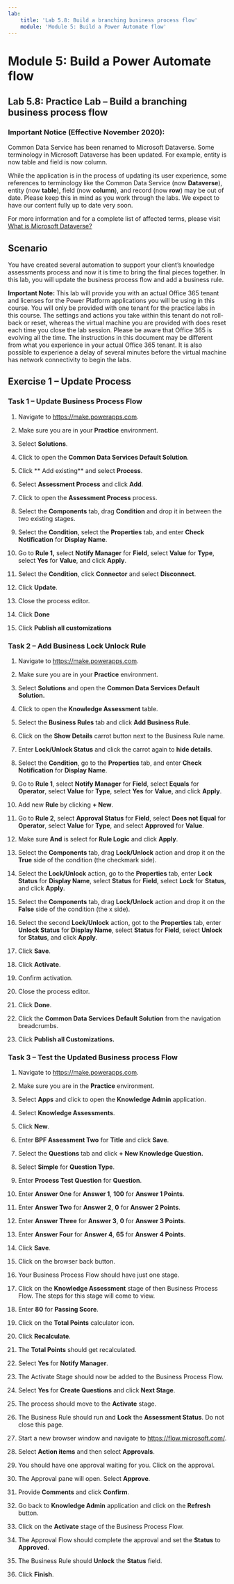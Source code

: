 ```yaml
---
lab:
    title: 'Lab 5.8: Build a branching business process flow'
    module: 'Module 5: Build a Power Automate flow'
---
```


Module 5: Build a Power Automate flow
================================

## Lab 5.8: Practice Lab – Build a branching business process flow

### Important Notice (Effective November 2020):
Common Data Service has been renamed to Microsoft Dataverse. Some terminology in Microsoft Dataverse has been updated. For example, entity is now table and field is now column. 

While the application is in the process of updating its user experience, some references to terminology like the Common Data Service (now **Dataverse**), entity (now **table**), field (now **column**), and record (now **row**) may be out of date. Please keep this in mind as you work through the labs. We expect to have our content fully up to date very soon. 

For more information and for a complete list of affected terms, please visit [What is Microsoft Dataverse?](https://docs.microsoft.com/en-us/powerapps/maker/common-data-service/data-platform-intro#terminology-updates)

Scenario
--------

You have created several automation to support your client’s knowledge
assessments process and now it is time to bring the final pieces together. In
this lab, you will update the business process flow and add a business rule.

**Important Note:** This lab will provide you with an actual Office 365 tenant
and licenses for the Power Platform applications you will be using in this
course. You will only be provided with one tenant for the practice labs in this
course. The settings and actions you take within this tenant do not roll-back or
reset, whereas the virtual machine you are provided with does reset each time
you close the lab session. Please be aware that Office 365 is evolving all the
time. The instructions in this document may be different from what you
experience in your actual Office 365 tenant. It is also possible to experience a
delay of several minutes before the virtual machine has network connectivity to
begin the labs.

## Exercise 1 – Update Process

### Task 1 – Update Business Process Flow

1.  Navigate to <https://make.powerapps.com>.

2.  Make sure you are in your **Practice** environment.

3.  Select **Solutions**.

4.  Click to open the **Common Data Services Default Solution**.

5.  Click \*\* Add existing\*\* and select **Process**.

6.  Select **Assessment Process** and click **Add**.

7.  Click to open the **Assessment Process** process.

8.  Select the **Components** tab, drag **Condition** and drop it in between the
    two existing stages.

9.  Select the **Condition**, select the **Properties** tab, and enter **Check
    Notification** for **Display Name**.

10. Go to **Rule 1,** select **Notify Manager** for **Field**, select **Value**
    for **Type**, select **Yes** for **Value**, and click **Apply**.

11. Select the **Condition**, click **Connector** and select **Disconnect**.

12. Click **Update**.

13. Close the process editor.

14. Click **Done**

15. Click **Publish all customizations**

### Task 2 – Add Business Lock Unlock Rule

1.  Navigate to <https://make.powerapps.com>.

2.  Make sure you are in your **Practice** environment.

3.  Select **Solutions** and open the **Common Data Services Default Solution.**

4.  Click to open the **Knowledge Assessment** table.

5.  Select the **Business Rules** tab and click **Add Business Rule**.

6.  Click on the **Show Details** carrot button next to the Business Rule name.

7.  Enter **Lock/Unlock Status** and click the carrot again to **hide details**.

8.  Select the **Condition**, go to the **Properties** tab, and enter **Check
    Notification** for **Display Name**.

9.  Go to **Rule 1**, select **Notify Manager** for **Field**, select **Equals**
    for **Operator**, select **Value** for **Type**, select **Yes** for
    **Value**, and click **Apply**.

10. Add new **Rule** by clicking **+ New**.

11. Go to **Rule 2**, select **Approval Status** for **Field**, select **Does
    not Equal** for **Operator**, select **Value** for **Type**, and select
    **Approved** for **Value**.

12. Make sure **And** is select for **Rule Logic** and click **Apply**.

13. Select the **Components** tab, drag **Lock/Unlock** action and drop it on
    the **True** side of the condition (the checkmark side).

14. Select the **Lock/Unlock** action, go to the **Properties** tab, enter
    **Lock Status** for **Display Name**, select **Status** for **Field**,
    select **Lock** for **Status**, and click **Apply**.

15. Select the **Components** tab, drag **Lock/Unlock** action and drop it on
    the **False** side of the condition (the x side).

16. Select the second **Lock/Unlock** action, got to the **Properties** tab,
    enter **Unlock Status** for **Display Name**, select **Status** for
    **Field**, select **Unlock** for **Status**, and click **Apply**.

17. Click **Save**.

18. Click **Activate**.

19. Confirm activation.

20. Close the process editor.

21. Click **Done**.

22. Click the **Common Data Services Default Solution** from the navigation
    breadcrumbs.

23. Click **Publish all Customizations.**

### Task 3 – Test the Updated Business process Flow

1.  Navigate to <https://make.powerapps.com>.

2.  Make sure you are in the **Practice** environment.

3.  Select **Apps** and click to open the **Knowledge Admin** application.

4.  Select **Knowledge Assessments**.

5.  Click **New**.

6.  Enter **BPF Assessment Two** for **Title** and click **Save**.

7.  Select the **Questions** tab and click **+ New Knowledge Question.**

8.  Select **Simple** for **Question Type**.

9.  Enter **Process Test Question** for **Question**.

10. Enter **Answer One** for **Answer 1**, **100** for **Answer 1 Points**.

11. Enter **Answer Two** for **Answer 2**, **0** for **Answer 2 Points**.

12. Enter **Answer Three** for **Answer 3**, **0** for **Answer 3 Points**.

13. Enter **Answer Four** for **Answer 4**, **65** for **Answer 4 Points**.

14. Click **Save**.

15. Click on the browser back button.

16. Your Business Process Flow should have just one stage.

17. Click on the **Knowledge Assessment** stage of then Business Process Flow.
    The steps for this stage will come to view.

18. Enter **80** for **Passing Score**.

19. Click on the **Total Points** calculator icon.

20. Click **Recalculate**.

21. The **Total Points** should get recalculated.

22. Select **Yes** for **Notify Manager**.

23. The Activate Stage should now be added to the Business Process Flow.

24. Select **Yes** for **Create Questions** and click **Next Stage**.

25. The process should move to the **Activate** stage.

26. The Business Rule should run and **Lock** the **Assessment Status**. Do not
    close this page.

27. Start a new browser window and navigate to <https://flow.microsoft.com/>.

28. Select **Action items** and then select **Approvals**.

29. You should have one approval waiting for you. Click on the approval.

30. The Approval pane will open. Select **Approve**.

31. Provide **Comments** and click **Confirm**.

32. Go back to **Knowledge Admin** application and click on the **Refresh**
    button.

33. Click on the **Activate** stage of the Business Process Flow.

34. The Approval Flow should complete the approval and set the **Status** to
    **Approved**.

35. The Business Rule should **Unlock** the **Status** field.

36. Click **Finish**.
